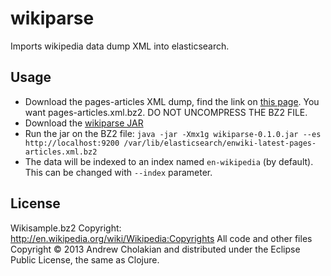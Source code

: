 # wikiparse

Imports wikipedia data dump XML into elasticsearch.

## Usage

* Download the pages-articles XML dump, find the link on [this page](http://en.wikipedia.org/wiki/Wikipedia:Database_download#XML_schema). You want pages-articles.xml.bz2. DO NOT UNCOMPRESS THE BZ2 FILE.
* Download the [wikiparse JAR](http://andrewvc-misc.s3.amazonaws.com/wikiparse-0.1.0.jar)
* Run the jar on the BZ2 file: `java -jar -Xmx1g wikiparse-0.1.0.jar --es http://localhost:9200 /var/lib/elasticsearch/enwiki-latest-pages-articles.xml.bz2`
* The data will be indexed to an index named `en-wikipedia` (by default).
  This can be changed with `--index` parameter.

## License

Wikisample.bz2 Copyright: http://en.wikipedia.org/wiki/Wikipedia:Copyrights
All code and other files Copyright © 2013 Andrew Cholakian and distributed under the Eclipse Public License, the same as Clojure.
